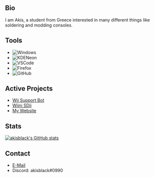 ## Bio

I am Akis, a student from Greece interested in many different things like soldering and modding consoles.

## Tools

- ![Windows](https://img.shields.io/badge/Windows-10-272727?style=for-the-badge&logo=Windows)
- ![KDENeon](https://img.shields.io/badge/KDE-Neon-272727?style=for-the-badge&logo=KDE)
- ![VSCode](https://img.shields.io/static/v1?label=VSCode&message=User&style=for-the-badge&color=272727&logo=Visual-Studio-Code)
- ![Firefox](https://www.shields.io/badge/Firefox-Nightly-272727?logo=firefox&style=for-the-badge)
- ![GitHub](https://img.shields.io/badge/GitHub-akisblack-272727?style=for-the-badge&logo=Github)

## Active Projects

- [Wii Support Bot](https://GitHub.com/akisblack/Wii-Support-Bot)
- [Wiini SDii](https://GitHub.com/Devnol/Miini-HWKit)
- [My Website](https://GitHub.com/akisblack/akisblack.github.io)

## Stats

[![akisblack's GitHub stats](https://github-readme-stats.vercel.app/api?username=akisblack&count_private=true&show_icons=true&theme=cobalt)](https://github.com/akisblack/github-readme-stats)

## Contact

- [E-Mail](mailto:akisblack0@gmail.com)
- Discord: akisblack#0990





